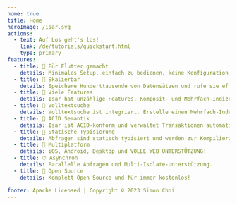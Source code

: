 ```yaml
---
home: true
title: Home
heroImage: /isar.svg
actions:
  - text: Auf Los geht's los!
    link: /de/tutorials/quickstart.html
    type: primary
features:
  - title: 💙 Für Flutter gemacht
    details: Minimales Setup, einfach zu bedienen, keine Konfiguration, kein Boilerplate. Mit ein paar Zeilen Code geht's los.
  - title: 🚀 Skalierbar
    details: Speichere Hunderttausende von Datensätzen und rufe sie effizient und asynchron ab.
  - title: 🍭 Viele Features
    details: Isar hat unzählige Features. Komposit- und Mehrfach-Indizes, Query-Modifikatoren, JSON und mehr.
  - title: 🔎 Volltextsuche
    details: Volltextsuche ist integriert. Erstelle einen Mehrfach-Index und suche nach Datensätzen.
  - title: 🧪 ACID Semantik
    details: Isar ist ACID-konform und verwaltet Transaktionen automatisch. Änderungen werden rückgängig gemacht, falls ein Fehler auftritt.
  - title: 💃 Statische Typisierung
    details: Abfragen sind statisch typisiert und werden zur Kompilierzeit überprüft. Laufzeitfehler sind ein Problem von gestern.
  - title: 📱 Multiplatform
    details: iOS, Android, Desktop und VOLLE WEB UNTERSTÜTZUNG!
  - title: ⏱ Asynchron
    details: Parallelle Abfragen und Multi-Isolate-Unterstützung.
  - title: 🦄 Open Source
    details: Komplett Open Source und für immer kostenlos!

footer: Apache Licensed | Copyright © 2023 Simon Choi
---
```

